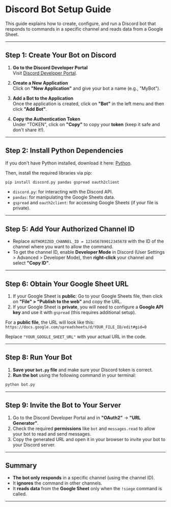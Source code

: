 
# Discord Bot Setup Guide

This guide explains how to create, configure, and run a Discord bot that responds to commands in a specific channel and reads data from a Google Sheet.

---
## Step 1: Create Your Bot on Discord

1. **Go to the Discord Developer Portal**  
   Visit [Discord Developer Portal](https://discord.com/developers/applications).

2. **Create a New Application**  
   Click on **"New Application"** and give your bot a name (e.g., "MyBot").

3. **Add a Bot to the Application**  
   Once the application is created, click on **"Bot"** in the left menu and then click **"Add Bot"**.

4. **Copy the Authentication Token**  
   Under "TOKEN", click on **"Copy"** to copy your **token** (keep it safe and don't share it!).
   
---
## Step 2: Install Python Dependencies

If you don't have Python installed, download it here: [Python](https://www.python.org/downloads/).

Then, install the required libraries via pip:

```bash
pip install discord.py pandas gspread oauth2client
```

- `discord.py`: for interacting with the Discord API.
- `pandas`: for manipulating the Google Sheets data.
- `gspread` and `oauth2client`: for accessing Google Sheets (if your file is private).
---

## Step 5: Add Your Authorized Channel ID

- Replace `AUTHORIZED_CHANNEL_ID = 123456789012345678` with the ID of the channel where you want to allow the command.
- To get the channel ID, enable **Developer Mode** in Discord (User Settings > Advanced > Developer Mode), then **right-click** your channel and select **"Copy ID"**.

---
## Step 6: Obtain Your Google Sheet URL

1. If your Google Sheet is **public**: Go to your Google Sheets file, then click on **"File" > "Publish to the web"** and copy the URL.
2. If your Google Sheet is **private**, you will need to configure a **Google API key** and use it with `gspread` (this requires additional setup).

For a **public file**, the URL will look like this:  
`https://docs.google.com/spreadsheets/d/YOUR_FILE_ID/edit#gid=0`

Replace `"YOUR_GOOGLE_SHEET_URL"` with your actual URL in the code.

---
## Step 8: Run Your Bot

1. **Save your `bot.py` file** and make sure your Discord token is correct.
2. **Run the bot** using the following command in your terminal:

```bash
python bot.py
```

---
## Step 9: Invite the Bot to Your Server

1. Go to the Discord Developer Portal and in **"OAuth2"** -> **"URL Generator"**.
2. Check the required **permissions** like `bot` and `messages.read` to allow your bot to read and send messages.
3. Copy the generated URL and open it in your browser to invite your bot to your Discord server.

---
## Summary

- **The bot only responds** in a specific channel (using the channel ID).
- It **ignores** the command in other channels.
- It **reads data** from the **Google Sheet** only when the `!siege` command is called.
---
